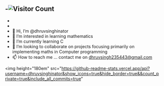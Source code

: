 -![Visitor Count](https://profile-counter.glitch.me/{dhruvsinghinator}/count.svg)
-
-  
-    
- 👋 Hi, I’m @dhruvsinghinator
- 👀 I’m interested in learning mathematics
- 🌱 I’m currently learning C
- 💞️ I’m looking to collaborate on projects focusing primarily on implementing maths in Computer programming
- 📫 How to reach me ... contact me on dhruvsingh235443@gmail.com

<!---
dhruvsinghinator/dhruvsinghinator is a ✨ special ✨ repository because its `README.md` (this file) appears on your GitHub profile.
You can click the Preview link to take a look at your changes.
--->
<img height="180em" src="https://github-readme-stats.vercel.app/api?username=dhruvsinghinator&show_icons=true&hide_border=true&&count_private=true&include_all_commits=true" 
